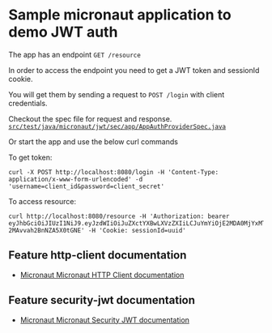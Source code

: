 # Sample micronaut application to demo JWT auth

The app has an endpoint `GET /resource`

In order to access the endpoint you need to get a JWT token and sessionId cookie.

You will get them by sending a request to `POST /login` with client credentials.

Checkout the spec file for request and response.
[`src/test/java/micronaut/jwt/sec/app/AppAuthProviderSpec.java`](/src/test/java/micronaut/jwt/sec/app/AppAuthProviderSpec.java)

Or start the app and use the below curl commands

To get token:
```
curl -X POST http://localhost:8080/login -H 'Content-Type: application/x-www-form-urlencoded' -d 'username=client_id&password=client_secret' 
```

To access resource:
```
curl http://localhost:8080/resource -H 'Authorization: bearer eyJhbGciOiJIUzI1NiJ9.eyJzdWIiOiJuZXctYXBwLXVzZXIiLCJuYmYiOjE2MDA0MjYxMTcsInJvbGVzIjpbXSwiaXNzIjoibWljcm9uYXV0LWp3dC1zZWMtYXBwIiwic2Vzc2lvbl9pZCI6InV1aWQiLCJleHAiOjE2MDA0Mjk3MTcsImlhdCI6MTYwMDQyNjExNywidXNlcl9hZ2VudCI6ImN1cmxcLzcuNjguMCJ9.zBPcB0kEYNN6PGmLwvobGp-2MAvvah2BnNZA5X0tGNE' -H 'Cookie: sessionId=uuid'
```


## Feature http-client documentation

- [Micronaut Micronaut HTTP Client documentation](https://docs.micronaut.io/latest/guide/index.html#httpClient)

## Feature security-jwt documentation

- [Micronaut Micronaut Security JWT documentation](https://micronaut-projects.github.io/micronaut-security/latest/guide/index.html)

